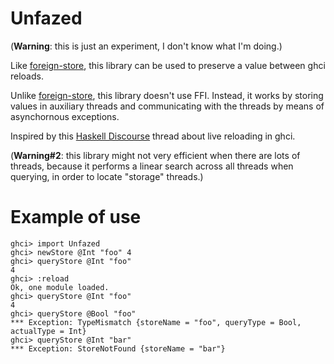 # Unfazed

(**Warning**: this is just an experiment, I don't know what I'm doing.)

Like [foreign-store](https://hackage.haskell.org/package/foreign-store), this library can be used to preserve a value between ghci reloads. 

Unlike [foreign-store](https://hackage.haskell.org/package/foreign-store), this library doesn't use FFI. Instead, it works by storing values in auxiliary threads and communicating with the threads by means of asynchornous exceptions. 

Inspired by this [Haskell Discourse](https://discourse.haskell.org/t/live-reloading-gui-from-scratch/9569) thread about live reloading in ghci.

(**Warning#2**: this library might not very efficient when there are lots of
threads, because it performs a linear search across all threads when querying,
in order to locate "storage" threads.)

# Example of use

```
ghci> import Unfazed
ghci> newStore @Int "foo" 4
ghci> queryStore @Int "foo"
4
ghci> :reload
Ok, one module loaded.
ghci> queryStore @Int "foo"
4
ghci> queryStore @Bool "foo"
*** Exception: TypeMismatch {storeName = "foo", queryType = Bool, actualType = Int}
ghci> queryStore @Int "bar"
*** Exception: StoreNotFound {storeName = "bar"}
```
